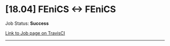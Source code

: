 # [18.04] FEniCS <-> FEniCS

Job Status: **Success**

[Link to Job page on TravisCI](https://travis-ci.org/precice/systemtests/jobs/641872370)

---